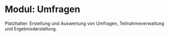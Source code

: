 # Modul: Umfragen

Platzhalter: Erstellung und Auswertung von Umfragen, Teilnahmeverwaltung und Ergebnisdarstellung.
